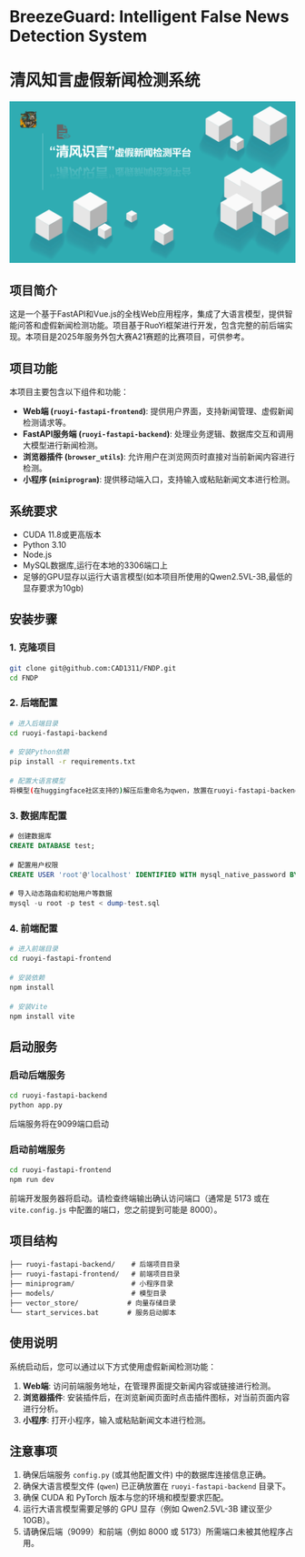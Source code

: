 # BreezeGuard: Intelligent False News Detection System
# 清风知言虚假新闻检测系统


![Logo](assets/cover.png)

## 项目简介
这是一个基于FastAPI和Vue.js的全栈Web应用程序，集成了大语言模型，提供智能问答和虚假新闻检测功能。项目基于RuoYi框架进行开发，包含完整的前后端实现。本项目是2025年服务外包大赛A21赛题的比赛项目，可供参考。

## 项目功能
本项目主要包含以下组件和功能：
- **Web端 (`ruoyi-fastapi-frontend`)**: 提供用户界面，支持新闻管理、虚假新闻检测请求等。
- **FastAPI服务端 (`ruoyi-fastapi-backend`)**: 处理业务逻辑、数据库交互和调用大模型进行新闻检测。
- **浏览器插件 (`browser_utils`)**: 允许用户在浏览网页时直接对当前新闻内容进行检测。
- **小程序 (`miniprogram`)**: 提供移动端入口，支持输入或粘贴新闻文本进行检测。

## 系统要求
- CUDA 11.8或更高版本
- Python 3.10
- Node.js
- MySQL数据库,运行在本地的3306端口上
- 足够的GPU显存以运行大语言模型(如本项目所使用的Qwen2.5VL-3B,最低的显存要求为10gb)

## 安装步骤

### 1. 克隆项目
```bash
git clone git@github.com:CAD1311/FNDP.git
cd FNDP
```

### 2. 后端配置
```bash
# 进入后端目录
cd ruoyi-fastapi-backend

# 安装Python依赖
pip install -r requirements.txt

# 配置大语言模型
将模型(在huggingface社区支持的)解压后重命名为qwen，放置在ruoyi-fastapi-backend目录下
```

### 3. 数据库配置
```sql
# 创建数据库
CREATE DATABASE test;

# 配置用户权限
CREATE USER 'root'@'localhost' IDENTIFIED WITH mysql_native_password BY '';

# 导入动态路由和初始用户等数据
mysql -u root -p test < dump-test.sql
```

### 4. 前端配置
```bash
# 进入前端目录
cd ruoyi-fastapi-frontend

# 安装依赖
npm install

# 安装Vite
npm install vite
```

## 启动服务

### 启动后端服务
```bash
cd ruoyi-fastapi-backend
python app.py
```
后端服务将在9099端口启动

### 启动前端服务
```bash
cd ruoyi-fastapi-frontend
npm run dev
```
前端开发服务器将启动。请检查终端输出确认访问端口（通常是 5173 或在 `vite.config.js` 中配置的端口，您之前提到可能是 8000）。

## 项目结构
```
├── ruoyi-fastapi-backend/    # 后端项目目录
├── ruoyi-fastapi-frontend/   # 前端项目目录
├── miniprogram/              # 小程序目录
├── models/                   # 模型目录
├── vector_store/            # 向量存储目录
└── start_services.bat       # 服务启动脚本
```

## 使用说明
系统启动后，您可以通过以下方式使用虚假新闻检测功能：
1.  **Web端**: 访问前端服务地址，在管理界面提交新闻内容或链接进行检测。
2.  **浏览器插件**: 安装插件后，在浏览新闻页面时点击插件图标，对当前页面内容进行分析。
3.  **小程序**: 打开小程序，输入或粘贴新闻文本进行检测。

## 注意事项
1. 确保后端服务 `config.py` (或其他配置文件) 中的数据库连接信息正确。
2. 确保大语言模型文件 (`qwen`) 已正确放置在 `ruoyi-fastapi-backend` 目录下。
3. 确保 CUDA 和 PyTorch 版本与您的环境和模型要求匹配。
4. 运行大语言模型需要足够的 GPU 显存（例如 Qwen2.5VL-3B 建议至少 10GB）。
5. 请确保后端（9099）和前端（例如 8000 或 5173）所需端口未被其他程序占用。

<!-- ## 贡献指南
我们欢迎对本项目的贡献！如果您有任何建议或发现 Bug，请提交 Issue。
如果您想贡献代码，请遵循以下步骤：
1. Fork 本仓库
2. 创建您的 Feature 分支 (`git checkout -b feature/AmazingFeature`)
3. 提交您的更改 (`git commit -m 'Add some AmazingFeature'`)
4. 推送到分支 (`git push origin feature/AmazingFeature`)
5. 打开一个 Pull Request -->







